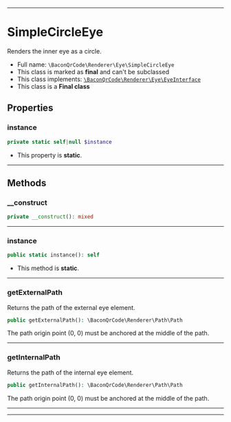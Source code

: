 ***

# SimpleCircleEye

Renders the inner eye as a circle.

* Full name: `\BaconQrCode\Renderer\Eye\SimpleCircleEye`
* This class is marked as **final** and can't be subclassed
* This class implements:
  [`\BaconQrCode\Renderer\Eye\EyeInterface`](./EyeInterface.md)
* This class is a **Final class**

## Properties

### instance

```php
private static self|null $instance
```

* This property is **static**.

***

## Methods

### __construct

```php
private __construct(): mixed
```

***

### instance

```php
public static instance(): self
```

* This method is **static**.

***

### getExternalPath

Returns the path of the external eye element.

```php
public getExternalPath(): \BaconQrCode\Renderer\Path\Path
```

The path origin point (0, 0) must be anchored at the middle of the path.









***

### getInternalPath

Returns the path of the internal eye element.

```php
public getInternalPath(): \BaconQrCode\Renderer\Path\Path
```

The path origin point (0, 0) must be anchored at the middle of the path.









***


***

